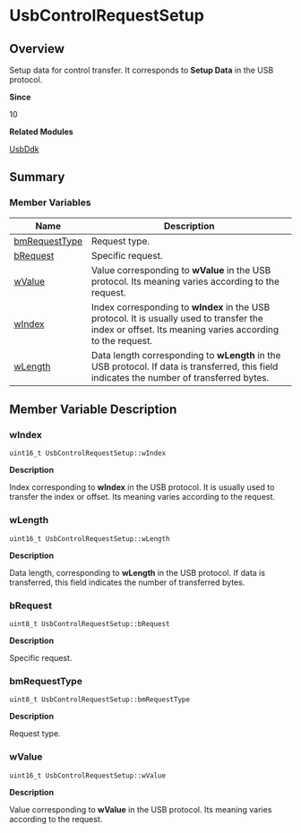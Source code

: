# UsbControlRequestSetup


## Overview

Setup data for control transfer. It corresponds to <b>Setup Data</b> in the USB protocol.

**Since**

10

**Related Modules**

[UsbDdk](_usb_ddk.md)


## Summary


### Member Variables

| Name| Description|
| -------- | -------- |
| [bmRequestType](#bmrequesttype) | Request type.|
| [bRequest](#brequest) | Specific request.|
| [wValue](#wvalue) | Value corresponding to **wValue** in the USB protocol. Its meaning varies according to the request.|
| [wIndex](#windex) | Index corresponding to **wIndex** in the USB protocol. It is usually used to transfer the index or offset. Its meaning varies according to the request. |
| [wLength](#wlength) | Data length corresponding to **wLength** in the USB protocol. If data is transferred, this field indicates the number of transferred bytes.|


## Member Variable Description


### wIndex


```
uint16_t UsbControlRequestSetup::wIndex
```

**Description**

Index corresponding to **wIndex** in the USB protocol. It is usually used to transfer the index or offset. Its meaning varies according to the request. 


### wLength


```
uint16_t UsbControlRequestSetup::wLength
```

**Description**

Data length, corresponding to **wLength** in the USB protocol. If data is transferred, this field indicates the number of transferred bytes.


### bRequest


```
uint8_t UsbControlRequestSetup::bRequest
```

**Description**

Specific request.


### bmRequestType


```
uint8_t UsbControlRequestSetup::bmRequestType
```

**Description**

Request type.


### wValue


```
uint16_t UsbControlRequestSetup::wValue
```

**Description**

Value corresponding to **wValue** in the USB protocol. Its meaning varies according to the request.
